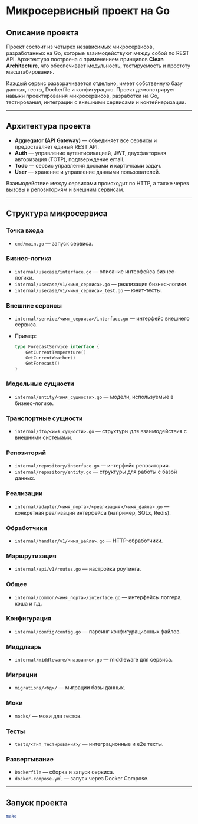 # Микросервисный проект на Go

## Описание проекта

Проект состоит из четырех независимых микросервисов, разработанных на Go, которые взаимодействуют между собой по REST API. Архитектура построена с применением принципов **Clean Architecture**, что обеспечивает модульность, тестируемость и простоту масштабирования.

Каждый сервис разворачивается отдельно, имеет собственную базу данных, тесты, Dockerfile и конфигурацию. Проект демонстрирует навыки проектирования микросервисов, разработки на Go, тестирования, интеграции с внешними сервисами и контейнеризации.

---

## Архитектура проекта

* **Aggregator (API Gateway)** — объединяет все сервисы и предоставляет единый REST API.
* **Auth** — управление аутентификацией, JWT, двухфакторная авторизация (TOTP), подтверждение email.
* **Todo** — сервис управления досками и карточками задач.
* **User** — хранение и управление данными пользователей.

Взаимодействие между сервисами происходит по HTTP, а также через вызовы к репозиториям и внешним сервисам.

---

## Структура микросервиса

### Точка входа

* `cmd/main.go` — запуск сервиса.

### Бизнес-логика

* `internal/usecase/interface.go` — описание интерфейса бизнес-логики.
* `internal/usecase/v1/<имя_сервиса>.go` — реализация бизнес-логики.
* `internal/usecase/v1/<имя_сервиса>_test.go` — юнит-тесты.

### Внешние сервисы

* `internal/service/<имя_сервиса>/interface.go` — интерфейс внешнего сервиса.
* Пример:

  ```go
  type ForecastService interface {
      GetCurrentTemperature()
      GetCurrentWeather()
      GetForecast()
  }
  ```

### Модельные сущности

* `internal/entity/<имя_сущности>.go` — модели, используемые в бизнес-логике.

### Транспортные сущности

* `internal/dto/<имя_сущности>.go` — структуры для взаимодействия с внешними системами.

### Репозиторий

* `internal/repository/interface.go` — интерфейс репозитория.
* `internal/repository/entity.go` — структуры для работы с базой данных.

### Реализации

* `internal/adapter/<имя_порта>/<реализация>/<имя_файла>.go` — конкретная реализация интерфейса (например, SQLx, Redis).

### Обработчики

* `internal/handler/v1/<имя_файла>.go` — HTTP-обработчики.

### Маршрутизация

* `internal/api/v1/routes.go` — настройка роутинга.

### Общее

* `internal/common/<имя_порта>/interface.go` — интерфейсы логгера, кэша и т.д.

### Конфигурация

* `internal/config/config.go` — парсинг конфигурационных файлов.

### Миддлварь

* `internal/middleware/<название>.go` — middleware для сервиса.

### Миграции

* `migrations/<бд>/` — миграции базы данных.

### Моки

* `mocks/` — моки для тестов.

### Тесты

* `tests/<тип_тестирования>/` — интеграционные и e2e тесты.

### Развертывание

* `Dockerfile` — сборка и запуск сервиса.
* `docker-compose.yml` — запуск через Docker Compose.

---

## Запуск проекта

```bash
make
```
